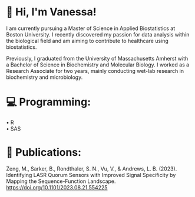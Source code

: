 # 💫 Hi, I'm Vanessa!
I am currently pursuing a Master of Science in Applied Biostatistics at Boston University. I recently discovered my passion for data analysis within the biological field and am aiming to contribute to healthcare using biostatistics. 

Previously, I graduated from the University of Massachusetts Amherst with a Bachelor of Science in Biochemistry and Molecular Biology. I worked as a Research Associate for two years, mainly conducting wet-lab research in biochemistry and microbiology.


# 💻 Programming:
• R <br>
• SAS


# 📃 Publications:
Zeng, M., Sarker, B., Rondthaler, S. N., Vu, V., & Andrews, L. B. (2023). Identifying LASR Quorum Sensors with Improved Signal Specificity by Mapping the Sequence-Function Landscape. https://doi.org/10.1101/2023.08.21.554225 
